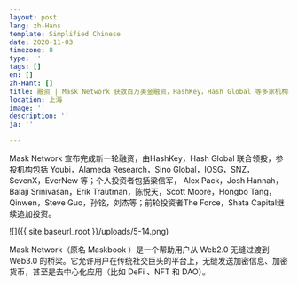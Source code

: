 ```yaml
---
layout: post
lang: zh-Hans
template: Simplified Chinese
date: 2020-11-03
timezone: 8
type: ''
tags: []
en: []
zh-Hant: []
title: 融资 | Mask Network 获数百万美金融资，HashKey，Hash Global 等多家机构参投
location: 上海
image: ''
description: ''
ja: ''

---
```

Mask Network 宣布完成新一轮融资，由HashKey，Hash Global 联合领投，参投机构包括 Youbi，Alameda Research，Sino Global，IOSG，SNZ，SevenX，EverNew 等；个人投资者包括梁信军， Alex Pack，Josh Hannah，Balaji Srinivasan，Erik Trautman，陈悦天，Scott Moore，Hongbo Tang，Qinwen，Steve Guo，孙铭，刘杰等；前轮投资者The Force，Shata Capital继续追加投资。

![]({{ site.baseurl_root }}/uploads/5-14.png)

Mask Network（原名 Maskbook ）是一个帮助用户从 Web2.0 无缝过渡到 Web3.0 的桥梁。它允许用户在传统社交巨头的平台上，无缝发送加密信息、加密货币，甚至是去中心化应用（比如 DeFi 、NFT 和 DAO）。